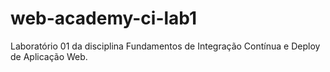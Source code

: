 # web-academy-ci-lab1
Laboratório 01 da disciplina Fundamentos de Integração Contínua e Deploy de Aplicação Web.
